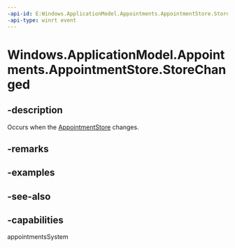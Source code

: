 ```yaml
---
-api-id: E:Windows.ApplicationModel.Appointments.AppointmentStore.StoreChanged
-api-type: winrt event
---
```


<!-- Event syntax
public event Windows.Foundation.TypedEventHandler StoreChanged<Windows.ApplicationModel.Appointments.AppointmentStore,  Windows.ApplicationModel.Appointments.AppointmentStoreChangedEventArgs>
-->

# Windows.ApplicationModel.Appointments.AppointmentStore.StoreChanged

## -description
Occurs when the [AppointmentStore](appointmentstore.md) changes.

## -remarks

## -examples

## -see-also

## -capabilities
appointmentsSystem
